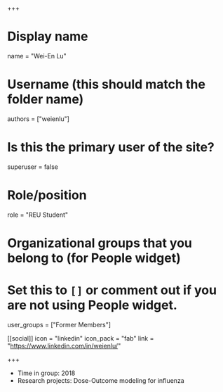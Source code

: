 +++
# Display name
name = "Wei-En Lu"

# Username (this should match the folder name)
authors = ["weienlu"]

# Is this the primary user of the site?
superuser = false

# Role/position
role = "REU Student"

# Organizational groups that you belong to (for People widget)
#   Set this to `[]` or comment out if you are not using People widget.
user_groups = ["Former Members"]


[[social]]
  icon = "linkedin"
  icon_pack = "fab"
  link = "https://www.linkedin.com/in/weienlu/"


+++


* Time in group: 2018
* Research projects: Dose-Outcome modeling for influenza

